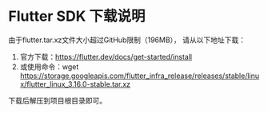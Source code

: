 # Flutter SDK 下载说明

由于flutter.tar.xz文件大小超过GitHub限制（196MB），
请从以下地址下载：

1. 官方下载：https://flutter.dev/docs/get-started/install
2. 或使用命令：wget https://storage.googleapis.com/flutter_infra_release/releases/stable/linux/flutter_linux_3.16.0-stable.tar.xz

下载后解压到项目根目录即可。
